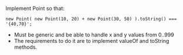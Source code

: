 Implement Point so that:

	new Point( new Point(10, 20) + new Point(30, 50) ).toString() === '{40,70}';

* Must be generic and be able to handle x and y values from 0..999
* The requirements to do it are to implement valueOf and toString methods.